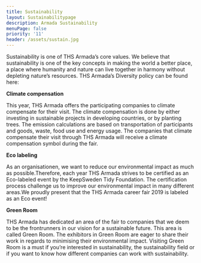 ```yaml
---
title: Sustainability
layout: Sustainabilitypage
description: Armada Sustainability
menuPage: false
priority: '11'
header: /assets/sustain.jpg
---
```

Sustainability is one of THS Armada’s core values. We believe that sustainability is one of the key concepts in making the world a better place, a place where humanity and nature can live together in harmony without depleting nature’s resources. THS Armada’s Diversity  policy can be found here:

**Climate compensation**

This year, THS Armada offers the participating companies to climate compensate for their visit. The climate compensation is done by either investing in sustainable projects in developing countries, or by planting trees. The emission calculations are based on transportation of participants and goods, waste, food use and energy usage. The companies that climate compensate their visit through THS Armada will receive a climate compensation symbol during the fair.

**Eco labeling**

As an organisationen, we want to reduce our environmental impact as much as possible.Therefore, each year THS Armada strives to be certified as an Eco-labeled event by the KeepSweden Tidy Foundation. The certification process challenge us to improve our environmental impact in many different areas.We proudly present that the THS Armada career fair 2019 is labeled as an Eco event!

**Green Room**

THS Armada has dedicated an area of the fair to companies that we deem to be the frontrunners in our vision for a sustainable future. This area is called Green Room. The exhibitors in Green Room are eager to share their work in regards to minimising their environmental impact. Visiting Green Room is a must if you’re interested in sustainability, the sustainability field or if you want to know how different companies can work with sustainability.
